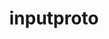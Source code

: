 ---
title: "inputproto"
layout: cache
categories: [package, v0.22.1]
meta: {"versions": ["2.3.2"], "compilers": ["gcc@=11.1.0", "gcc@=11.4.0", "gcc@=9.4.0"], "oss": ["ubuntu20.04", "ubuntu22.04"], "platforms": ["linux"], "targets": ["neoverse_v1", "ppc64le", "x86_64_v3"], "stacks": ["data-vis-sdk", "e4s", "e4s-neoverse_v1", "e4s-power", "e4s-rocm-external", "root"], "num_specs": 4, "num_specs_by_stack": {"root": 4, "e4s-power": 1, "data-vis-sdk": 1, "e4s-neoverse_v1": 1, "e4s": 1, "e4s-rocm-external": 1}}
spec_details: [{"hash": "imwd24a6bujmta647zo26orhqxym2zkq", "compiler": "gcc@=9.4.0", "versions": ["2.3.2"], "os": "ubuntu20.04", "platform": "linux", "target": "ppc64le", "variants": ["build_system=autotools"], "stacks": ["root", "e4s-power"], "size": "-", "tarball": "https://binaries.spack.io/releases/v0.22.1/build_cache/linux-ubuntu20.04-ppc64le/gcc-9.4.0/inputproto-2.3.2/linux-ubuntu20.04-ppc64le-gcc-9.4.0-inputproto-2.3.2-imwd24a6bujmta647zo26orhqxym2zkq.spack"}, {"hash": "z3xjpjgkszawizztjy5mmtc7xdl67eff", "compiler": "gcc@=11.1.0", "versions": ["2.3.2"], "os": "ubuntu20.04", "platform": "linux", "target": "x86_64_v3", "variants": ["build_system=autotools"], "stacks": ["data-vis-sdk", "root"], "size": "-", "tarball": "https://binaries.spack.io/releases/v0.22.1/build_cache/linux-ubuntu20.04-x86_64_v3/gcc-11.1.0/inputproto-2.3.2/linux-ubuntu20.04-x86_64_v3-gcc-11.1.0-inputproto-2.3.2-z3xjpjgkszawizztjy5mmtc7xdl67eff.spack"}, {"hash": "aosqezjypaw5dwongiii4363jbzcva56", "compiler": "gcc@=11.4.0", "versions": ["2.3.2"], "os": "ubuntu22.04", "platform": "linux", "target": "neoverse_v1", "variants": ["build_system=autotools"], "stacks": ["e4s-neoverse_v1", "root"], "size": "-", "tarball": "https://binaries.spack.io/releases/v0.22.1/build_cache/linux-ubuntu22.04-neoverse_v1/gcc-11.4.0/inputproto-2.3.2/linux-ubuntu22.04-neoverse_v1-gcc-11.4.0-inputproto-2.3.2-aosqezjypaw5dwongiii4363jbzcva56.spack"}, {"hash": "rboz7pctprp5qyw4jb65uwmnixhbkx5v", "compiler": "gcc@=11.4.0", "versions": ["2.3.2"], "os": "ubuntu22.04", "platform": "linux", "target": "x86_64_v3", "variants": ["build_system=autotools"], "stacks": ["root", "e4s", "e4s-rocm-external"], "size": "-", "tarball": "https://binaries.spack.io/releases/v0.22.1/build_cache/linux-ubuntu22.04-x86_64_v3/gcc-11.4.0/inputproto-2.3.2/linux-ubuntu22.04-x86_64_v3-gcc-11.4.0-inputproto-2.3.2-rboz7pctprp5qyw4jb65uwmnixhbkx5v.spack"}]
---
